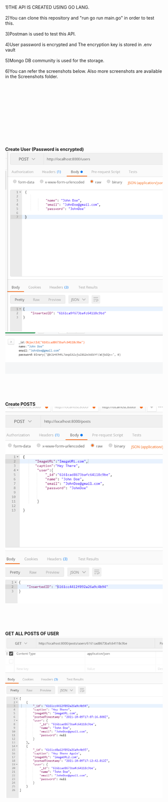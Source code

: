  
1)THE API IS CREATED USING GO LANG. <br><br>
2)You can clone this repository and "run go run main.go" in order to test this.<br><br>
3)Postman is used to test this API.<br><br>
4)User password is encrypted and The encryption key is stored in .env vault<br><br>
5)Mongo DB community is used for the storage.<br><br>
6)You can refer the screenshots below. Also more screenshots are available in the Screenshots folder.



<br>
<br>
<br>
<br>
<br>

<br>
<br>
<br>
<br>
<br>
<br>

<B> Create User (Password is encrypted)</B>
<br>
 ![Screenshot](https://github.com/riteshshukla04/REST_API_USING_GO/blob/master/Screenshots/User%20created.PNG)
 ![Screenshot](https://github.com/riteshshukla04/REST_API_USING_GO/blob/master/Screenshots/Password%20Mongo%20DB.PNG)
<br>
<br>
<br>
<br>
<br>
<br>
<B> Create POSTS </B>
<br>
 ![Screenshot](https://github.com/riteshshukla04/REST_API_USING_GO/blob/master/Screenshots/Posts%20Postman.PNG)
<br>
<br>
<br>
<br>
<br>
<br>
<B> GET ALL POSTS OF USER  </B>
<br>
![Screenshot](https://github.com/riteshshukla04/REST_API_USING_GO/blob/master/Screenshots/GET%20ALL%20POST%20of%20USER.PNG)
<br>
<br>
<br>
<br>
<br>
<br>

